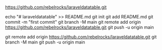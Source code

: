 https://github.com/rebelrocks/laraveldatatable.git

echo "# laraveldatatable" >> README.md
git init
git add README.md
git commit -m "first commit"
git branch -M main
git remote add origin https://github.com/rebelrocks/laraveldatatable.git
git push -u origin main

git remote add origin https://github.com/rebelrocks/laraveldatatable.git
git branch -M main
git push -u origin main


